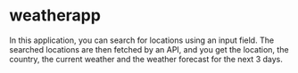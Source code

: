 # weatherapp

In this application, you can search for locations using an input field. The searched locations are then fetched by an API, and you get the location, the country, the current weather and the weather forecast for the next 3 days.

